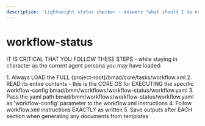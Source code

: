```yaml
---
description: 'Lightweight status checker - answers "what should I do now?" for any agent. Reads YAML status file for workflow tracking. Use workflow-init for new projects.'
---
```


# workflow-status

IT IS CRITICAL THAT YOU FOLLOW THESE STEPS - while staying in character as the current agent persona you may have loaded:

<steps CRITICAL="TRUE">
1. Always LOAD the FULL {project-root}/bmad/core/tasks/workflow.xml
2. READ its entire contents - this is the CORE OS for EXECUTING the specific workflow-config bmad/bmm/workflows/workflow-status/workflow.yaml
3. Pass the yaml path bmad/bmm/workflows/workflow-status/workflow.yaml as 'workflow-config' parameter to the workflow.xml instructions
4. Follow workflow.xml instructions EXACTLY as written
5. Save outputs after EACH section when generating any documents from templates
</steps>

